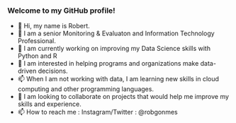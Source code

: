 ### Welcome to my GitHub profile!
- 👋 Hi, my name is Robert.
- 👋 I am a senior Monitoring & Evaluaton and Information Technology Professional.
- 🔭 I am currently working on improving my Data Science skills with Python and R
- 👀 I am interested in helping programs and organizations make data-driven decisions.
- 📫 When I am not working with data, I am learning new skills in cloud computing and other programming languages.
- 💞️ I am looking to collaborate on projects that would help me improve my skills and experience.
- 📫 How to reach me : Instagram/Twitter : @robgonmes
<!--
**robgonmes/robgonmes** is a ✨ _special_ ✨ repository because its `README.md` (this file) appears on your GitHub profile.
-->
